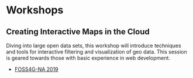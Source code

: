 
# Workshops

## Creating Interactive Maps in the Cloud

Diving into large open data sets, this workshop will introduce techniques and
tools for interactive filtering and visualization of geo data. This session is
geared towards those with basic experience in web development.

- [FOSS4G-NA 2019](foss4g/README.md)




